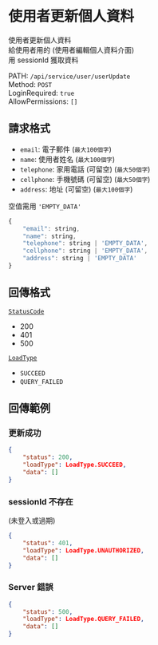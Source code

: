 # 使用者更新個人資料

使用者更新個人資料  
給使用者用的 (使用者編輯個人資料介面)  
用 sessionId 獲取資料  

PATH: `/api/service/user/userUpdate`  
Method: `POST`  
LoginRequired: `true`  
AllowPermissions: `[]`  


## 請求格式
* `email`: 電子郵件 (`最大100個字`)
* `name`: 使用者姓名 (`最大100個字`)
* `telephone`: 家用電話 (可留空) (`最大50個字`)
* `cellphone`: 手機號碼 (可留空) (`最大50個字`)
* `address`: 地址 (可留空) (`最大100個字`)

空值需用 `'EMPTY_DATA'`  

```js
{
    "email": string,
    "name": string,
    "telephone": string | 'EMPTY_DATA',
    "cellphone": string | 'EMPTY_DATA',
    "address": string | 'EMPTY_DATA'
}
```


## 回傳格式
[`StatusCode`](../../types.md#statuscode)  
* 200
* 401
* 500

[`LoadType`](../../types.md#loadtype)  
* `SUCCEED`
* `QUERY_FAILED`


## 回傳範例
### 更新成功
```json
{
    "status": 200,
    "loadType": LoadType.SUCCEED,
    "data": []
}
```

### sessionId 不存在 
(未登入或過期)  
```json
{
    "status": 401,
    "loadType": LoadType.UNAUTHORIZED,
    "data": []
}
```

### Server 錯誤  
```json
{
    "status": 500,
    "loadType": LoadType.QUERY_FAILED,
    "data": []
}
```
